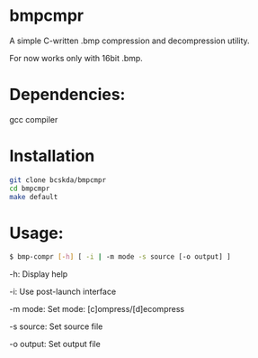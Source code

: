 # bmpcmpr
A simple C-written .bmp compression and decompression utility.

For now works only with 16bit .bmp.
# Dependencies:
gcc compiler
# Installation
```sh
git clone bcskda/bmpcmpr
cd bmpcmpr
make default
```
# Usage:
```sh
$ bmp-compr [-h] [ -i | -m mode -s source [-o output] ]
```
-h: Display help

-i: Use post-launch interface

-m mode: Set mode: [c]ompress/[d]ecompress

-s source: Set source file

-o output: Set output file
